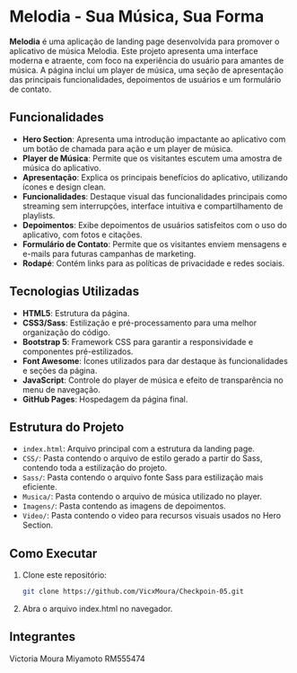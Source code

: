 # Melodia - Sua Música, Sua Forma

**Melodia** é uma aplicação de landing page desenvolvida para promover o aplicativo de música Melodia. Este projeto apresenta uma interface moderna e atraente, com foco na experiência do usuário para amantes de música. A página inclui um player de música, uma seção de apresentação das principais funcionalidades, depoimentos de usuários e um formulário de contato.

## Funcionalidades

- **Hero Section**: Apresenta uma introdução impactante ao aplicativo com um botão de chamada para ação e um player de música.
- **Player de Música**: Permite que os visitantes escutem uma amostra de música do aplicativo.
- **Apresentação**: Explica os principais benefícios do aplicativo, utilizando ícones e design clean.
- **Funcionalidades**: Destaque visual das funcionalidades principais como streaming sem interrupções, interface intuitiva e compartilhamento de playlists.
- **Depoimentos**: Exibe depoimentos de usuários satisfeitos com o uso do aplicativo, com fotos e citações.
- **Formulário de Contato**: Permite que os visitantes enviem mensagens e e-mails para futuras campanhas de marketing.
- **Rodapé**: Contém links para as políticas de privacidade e redes sociais.

## Tecnologias Utilizadas

- **HTML5**: Estrutura da página.
- **CSS3/Sass**: Estilização e pré-processamento para uma melhor organização do código.
- **Bootstrap 5**: Framework CSS para garantir a responsividade e componentes pré-estilizados.
- **Font Awesome**: Ícones utilizados para dar destaque às funcionalidades e seções da página.
- **JavaScript**: Controle do player de música e efeito de transparência no menu de navegação.
- **GitHub Pages**: Hospedagem da página final.

## Estrutura do Projeto

- `index.html`: Arquivo principal com a estrutura da landing page.
- `CSS/`: Pasta contendo o arquivo de estilo gerado a partir do Sass, contendo toda a estilização do projeto.
- `Sass/`: Pasta contendo o arquivo fonte Sass para estilização mais eficiente.
- `Musica/`: Pasta contendo o arquivo de música utilizado no player.
- `Imagens/`: Pasta contendo as imagens de depoimentos.
- `Video/`: Pasta contendo o video para recursos visuais usados no Hero Section.

## Como Executar

1. Clone este repositório:
   ```bash 
   git clone https://github.com/VicxMoura/Checkpoin-05.git

2. Abra o arquivo index.html no navegador.

## Integrantes

Victoria Moura Miyamoto RM555474